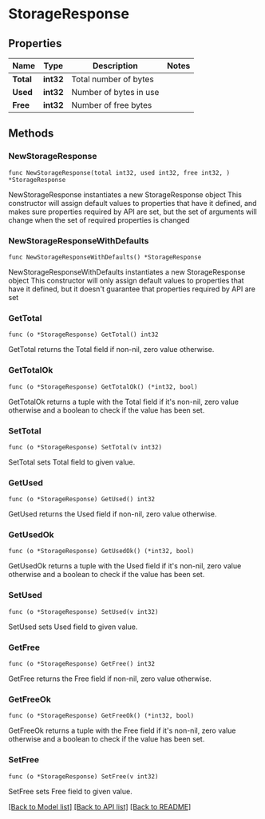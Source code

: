 # StorageResponse

## Properties

Name | Type | Description | Notes
------------ | ------------- | ------------- | -------------
**Total** | **int32** | Total number of bytes | 
**Used** | **int32** | Number of bytes in use | 
**Free** | **int32** | Number of free bytes | 

## Methods

### NewStorageResponse

`func NewStorageResponse(total int32, used int32, free int32, ) *StorageResponse`

NewStorageResponse instantiates a new StorageResponse object
This constructor will assign default values to properties that have it defined,
and makes sure properties required by API are set, but the set of arguments
will change when the set of required properties is changed

### NewStorageResponseWithDefaults

`func NewStorageResponseWithDefaults() *StorageResponse`

NewStorageResponseWithDefaults instantiates a new StorageResponse object
This constructor will only assign default values to properties that have it defined,
but it doesn't guarantee that properties required by API are set

### GetTotal

`func (o *StorageResponse) GetTotal() int32`

GetTotal returns the Total field if non-nil, zero value otherwise.

### GetTotalOk

`func (o *StorageResponse) GetTotalOk() (*int32, bool)`

GetTotalOk returns a tuple with the Total field if it's non-nil, zero value otherwise
and a boolean to check if the value has been set.

### SetTotal

`func (o *StorageResponse) SetTotal(v int32)`

SetTotal sets Total field to given value.


### GetUsed

`func (o *StorageResponse) GetUsed() int32`

GetUsed returns the Used field if non-nil, zero value otherwise.

### GetUsedOk

`func (o *StorageResponse) GetUsedOk() (*int32, bool)`

GetUsedOk returns a tuple with the Used field if it's non-nil, zero value otherwise
and a boolean to check if the value has been set.

### SetUsed

`func (o *StorageResponse) SetUsed(v int32)`

SetUsed sets Used field to given value.


### GetFree

`func (o *StorageResponse) GetFree() int32`

GetFree returns the Free field if non-nil, zero value otherwise.

### GetFreeOk

`func (o *StorageResponse) GetFreeOk() (*int32, bool)`

GetFreeOk returns a tuple with the Free field if it's non-nil, zero value otherwise
and a boolean to check if the value has been set.

### SetFree

`func (o *StorageResponse) SetFree(v int32)`

SetFree sets Free field to given value.



[[Back to Model list]](../README.md#documentation-for-models) [[Back to API list]](../README.md#documentation-for-api-endpoints) [[Back to README]](../README.md)



